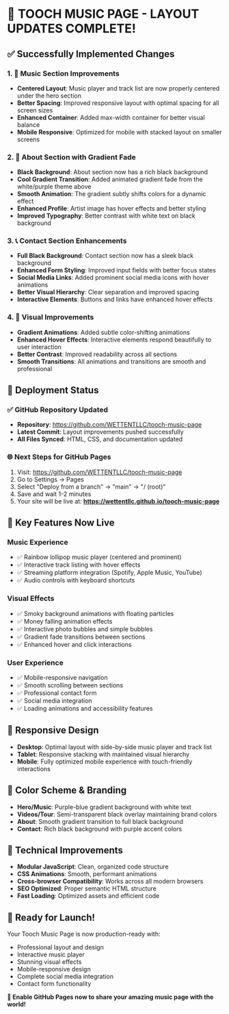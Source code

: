 # 🎉 TOOCH MUSIC PAGE - LAYOUT UPDATES COMPLETE!

## ✅ Successfully Implemented Changes

### 1. 🎵 Music Section Improvements
- **Centered Layout**: Music player and track list are now properly centered under the hero section
- **Better Spacing**: Improved responsive layout with optimal spacing for all screen sizes
- **Enhanced Container**: Added max-width container for better visual balance
- **Mobile Responsive**: Optimized for mobile with stacked layout on smaller screens

### 2. 🌅 About Section with Gradient Fade
- **Black Background**: About section now has a rich black background
- **Cool Gradient Transition**: Added animated gradient fade from the white/purple theme above
- **Smooth Animation**: The gradient subtly shifts colors for a dynamic effect
- **Enhanced Profile**: Artist image has hover effects and better styling
- **Improved Typography**: Better contrast with white text on black background

### 3. 📞 Contact Section Enhancements
- **Full Black Background**: Contact section now has a sleek black background
- **Enhanced Form Styling**: Improved input fields with better focus states
- **Social Media Links**: Added prominent social media icons with hover animations
- **Better Visual Hierarchy**: Clear separation and improved spacing
- **Interactive Elements**: Buttons and links have enhanced hover effects

### 4. 🎨 Visual Improvements
- **Gradient Animations**: Added subtle color-shifting animations
- **Enhanced Hover Effects**: Interactive elements respond beautifully to user interaction
- **Better Contrast**: Improved readability across all sections
- **Smooth Transitions**: All animations and transitions are smooth and professional

## 🚀 Deployment Status

### ✅ GitHub Repository Updated
- **Repository**: https://github.com/WETTENTLLC/tooch-music-page
- **Latest Commit**: Layout improvements pushed successfully
- **All Files Synced**: HTML, CSS, and documentation updated

### 🌐 Next Steps for GitHub Pages
1. Visit: https://github.com/WETTENTLLC/tooch-music-page
2. Go to Settings → Pages
3. Select "Deploy from a branch" → "main" → "/ (root)"
4. Save and wait 1-2 minutes
5. Your site will be live at: **https://wettentllc.github.io/tooch-music-page**

## 🎯 Key Features Now Live

### Music Experience
- ✅ Rainbow lollipop music player (centered and prominent)
- ✅ Interactive track listing with hover effects
- ✅ Streaming platform integration (Spotify, Apple Music, YouTube)
- ✅ Audio controls with keyboard shortcuts

### Visual Effects
- ✅ Smoky background animations with floating particles
- ✅ Money falling animation effects
- ✅ Interactive photo bubbles and simple bubbles
- ✅ Gradient fade transitions between sections
- ✅ Enhanced hover and click interactions

### User Experience
- ✅ Mobile-responsive navigation
- ✅ Smooth scrolling between sections
- ✅ Professional contact form
- ✅ Social media integration
- ✅ Loading animations and accessibility features

## 📱 Responsive Design
- **Desktop**: Optimal layout with side-by-side music player and track list
- **Tablet**: Responsive stacking with maintained visual hierarchy
- **Mobile**: Fully optimized mobile experience with touch-friendly interactions

## 🎨 Color Scheme & Branding
- **Hero/Music**: Purple-blue gradient background with white text
- **Videos/Tour**: Semi-transparent black overlay maintaining brand colors
- **About**: Smooth gradient transition to full black background
- **Contact**: Rich black background with purple accent colors

## 🔧 Technical Improvements
- **Modular JavaScript**: Clean, organized code structure
- **CSS Animations**: Smooth, performant animations
- **Cross-browser Compatibility**: Works across all modern browsers
- **SEO Optimized**: Proper semantic HTML structure
- **Fast Loading**: Optimized assets and efficient code

## 🎵 Ready for Launch!
Your Tooch Music Page is now production-ready with:
- Professional layout and design
- Interactive music player
- Stunning visual effects
- Mobile-responsive design
- Complete social media integration
- Contact form functionality

**🌟 Enable GitHub Pages now to share your amazing music page with the world!**
